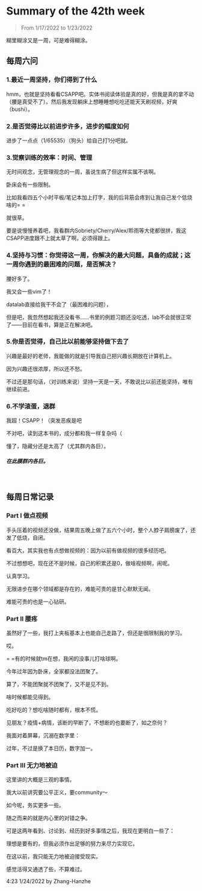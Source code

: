# Summary of the 42th week
> From 1/17/2022 to 1/23/2022

糊里糊涂又是一周，可是难得糊涂。

## 每周六问

### 1.最近一周坚持，你们得到了什么

hmm，也就是坚持看看CSAPP吧。实体书阅读体验是真的好，但我是真的拿不动（腰是真受不了）。然后我发现躺床上想睡睡想吃吃还能天天刷视频，好爽（bushi）。

### 2.是否觉得比以前进步许多，进步的幅度如何

进步了一点点（1/65535）（狗头）给自己打1分吧就。

### 3.觉察训练的效率：时间、管理

无时间观念，无管理观念的一周，虽说生病了但这样实属不该啊。

卧床会有一些限制。

比如我看四五个小时平板/笔记本加上打字，我的后背筋会疼到让我自己发个低烧啥的= =

就很草。

要是说慢慢养着吧，我看群内Sobriety/Cherry/Alex/聆雨等大佬都很拼，我这CSAPP进度跟不上就太草了啊，必须得跟上。

### 4.坚持与习惯：你觉得这一周，你解决的最大问题，具备的成就；这一周你遇到的最困难的问题，是否解决？

腰好多了。

我又会一些vim了！

datalab直接给我干不会了（最困难的问题），

但是吧，我忽然想起我还没看书……书里的例题习题还没吃透，lab不会就很正常了——目前在看书，算是正在解决吧。

### 5.你是否觉得，自己比以前能够坚持做下去了

兴趣是最好的老师，我能做的就是引导我自己把兴趣长期放在计算机上。

因为兴趣还很浓厚，所以还不愁。

不过还是那句话，（对训练来说）坚持一天是一天，不敢说比以前还能坚持，唯有继续前进。

### 6.不学滚蛋，退群
    
我超！CSAPP！（突发恶疾是吧

不对吧，读到这本书的，成分都和我一样复杂吗（

懂了，隐藏分还是太高了（尤其群内各巨）。

##### 在此膜群内各巨。
<br>

## 每周日常记录

### Part I 做点视频

手头压着的视频还没做，结果周五晚上做了五六个小时，整个人脖子肩膀废了，还发了低烧，自闭。

看百大，其实我也有点想做视频的：因为以前有做视频的很多经历吧。

不过想想吧，现在还不是时候，自己的积累还是0，做啥视频啊，闹呢。

认真学习。

无限进步在哪个领域都是存在的，难能可贵的是甘心默默无闻。

难能可贵的也是一心钻研。

### Part II 腰疼

虽然好了一些，我打上夹板基本上也能自己走路了，但还是很限制我的学习。

哎。

= =有的时候就tm在想，我闲的没事儿打啥球啊。

今年过年因为卧床，全家都没法团聚了。

算了，不能团聚就不团聚了，又不是见不到。

啥时候都能见得到。

吃好吃的？想吃啥随时都有，根本不慌。

见朋友？疫情+病情，该断的早断了，不想断的也要断了，如之奈何？

我面对着屏幕，沉溺在数字里：

过年，不过是换了本日历，数字加一。

### Part III 无力地被迫

这里讲的大概是三观的事情。

我大以前讲究要公平正义，要community～

如今呢，务实更多一些。

随之而来的就是内心里的对错之争。

可是这两年看到、讨论到、经历到好多事情之后，我现在更明白一些了：

理想是要有的，但我必须作出足够的努力来尽力实现它。

在这以前，我只能无力地被迫接受现实。

感觉活得又通透了些，不算难过。

4:23 1/24/2022 by Zhang-Hanzhe